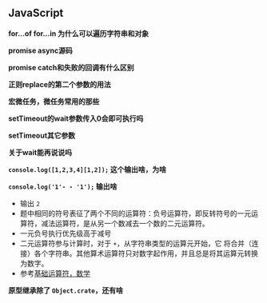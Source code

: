 ## JavaScript

**for...of for...in 为什么可以遍历字符串和对象**

**promise async源码**

**promise  catch和失败的回调有什么区别**

**正则replace的第二个参数的用法**

**宏微任务，微任务常用的那些**

**setTimeout的wait参数传入0会即可执行吗**

**setTimeout其它参数**

**关于wait能再说说吗**

**`console.log([1,2,3,4][1,2]);` 这个输出啥，为啥**

**`console.log('1'- - '1');` 输出啥**

- 输出 `2`
- 题中相同的符号表征了两个不同的运算符：负号运算符，即反转符号的一元运算符，减法运算符，是从另一个数减去一个数的二元运算符。
- 一元负号执行优先级高于减号
- 二元运算符参与计算时，对于 `+`，从字符串类型的运算元开始，它 将合并（连接）各个字符串。其他算术运算符只对数字起作用，并且总是将其运算元转换为数字。
- 参考[基础运算符，数学](https://zh.javascript.info/operators)

**原型继承除了 `Object.crate`，还有啥**
